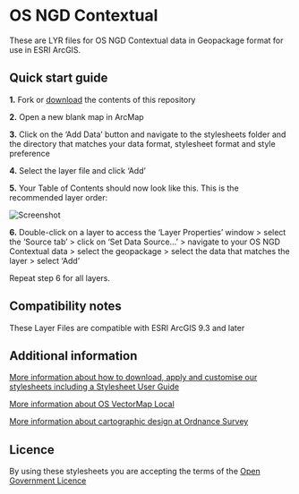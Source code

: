 # OS NGD Contextual

These are LYR files for OS NGD Contextual data in Geopackage format for use in ESRI ArcGIS.

## Quick start guide

**1.**  Fork or [download](https://github.com/OrdnanceSurvey/osngd-resources/archive/master.zip) the contents of this repository

**2.**  Open a new blank map in ArcMap

**3.**  Click on the ‘Add Data’ button and navigate to the stylesheets folder and the directory that matches your data format, stylesheet format and style preference

**4.**  Select the layer file and click ‘Add’

**5.**  Your Table of Contents should now look like this. This is the recommended layer order: 

  ![Screenshot](https://raw.githubusercontent.com/OrdnanceSurveyosngd-resources/master/styling/stylesheets/esri-stylesheets-lyr/contextual/images/ngd_contextual_layer_order.png "Recommended layer order for OS NGD Contextual")

**6.**  Double-click on a layer to access the ‘Layer Properties’ window > select the ‘Source tab’ > click on ‘Set Data Source…’ > navigate to your OS NGD Contextual data > select the geopackage > select the data that matches the layer > select ‘Add’

Repeat step 6 for all layers.

## Compatibility notes

These Layer Files are compatible with ESRI ArcGIS 9.3 and later

## Additional information

[More information about how to download, apply and customise our stylesheets including a Stylesheet User Guide](http://www.ordnancesurvey.co.uk/resources/carto-design/cartographic-stylesheets.html)

[More information about OS VectorMap Local](http://www.ordnancesurvey.co.uk/business-and-government/products/vectormap-local.html)

[More information about cartographic design at Ordnance Survey](https://www.ordnancesurvey.co.uk/resources/carto-design/)

## Licence

By using these stylesheets you are accepting the terms of the [Open Government Licence](http://www.nationalarchives.gov.uk/doc/open-government-licence/)

